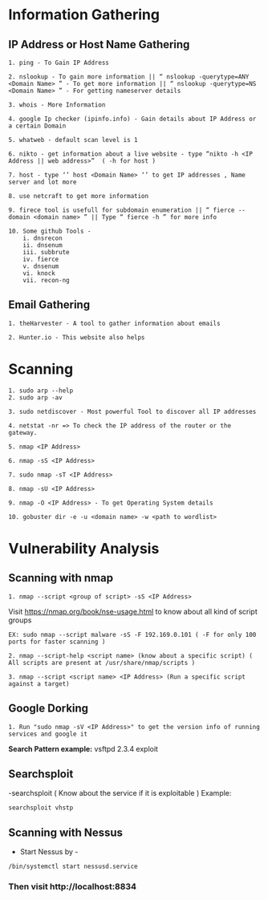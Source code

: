 # Information Gathering

## IP Address or Host Name Gathering
```
1. ping - To Gain IP Address

2. nslookup - To gain more information || “ nslookup -querytype=ANY <Domain Name> ” - To get more information || “ nslookup -querytype=NS <Domain Name> ” - For getting nameserver details

3. whois - More Information

4. google Ip checker (ipinfo.info) - Gain details about IP Address or a certain Domain

5. whatweb - default scan level is 1 

6. nikto - get information about a live website - type “nikto -h <IP Address || web address>”  ( -h for host )

7. host - type ‘’ host <Domain Name> ‘’ to get IP addresses , Name server and lot more  

8. use netcraft to get more information

9. firece tool is usefull for subdomain enumeration || “ fierce --domain <domain name> ” || Type “ fierce -h ” for more info

10. Some github Tools - 
	i. dnsrecon
	ii. dnsenum
	iii. subbrute
	iv. fierce
	v. dnsenum
	vi. knock
	vii. recon-ng 
```

## Email Gathering
```
1. theHarvester - A tool to gather information about emails

2. Hunter.io - This website also helps
```

# Scanning
```
1. sudo arp --help
2. sudo arp -av

3. sudo netdiscover - Most powerful Tool to discover all IP addresses

4. netstat -nr => To check the IP address of the router or the gateway.

5. nmap <IP Address>

6. nmap -sS <IP Address>

7. sudo nmap -sT <IP Address>

8. nmap -sU <IP Address>

9. nmap -O <IP Address> - To get Operating System details

10. gobuster dir -e -u <domain name> -w <path to wordlist> 
```

# Vulnerability Analysis

## Scanning with nmap
```
1. nmap --script <group of script> -sS <IP Address>
```
Visit https://nmap.org/book/nse-usage.html to know about all kind of script groups

	EX: sudo nmap --script malware -sS -F 192.169.0.101 ( -F for only 100 ports for faster scanning )
  
```
2. nmap --script-help <script name> (know about a specific script) ( All scripts are present at /usr/share/nmap/scripts )
	
3. nmap --script <script name> <IP Address> (Run a specific script against a target)
```

## Google Dorking
```
1. Run "sudo nmap -sV <IP Address>" to get the version info of running services and google it
```
**Search Pattern example:** vsftpd 2.3.4 exploit

## Searchsploit

-searchsploit <Serivice name> ( Know about the service if it is exploitable )
Example:

    searchsploit vhstp
	
## Scanning with Nessus

- Start Nessus by - 
```
/bin/systemctl start nessusd.service
```
### Then visit http://localhost:8834

